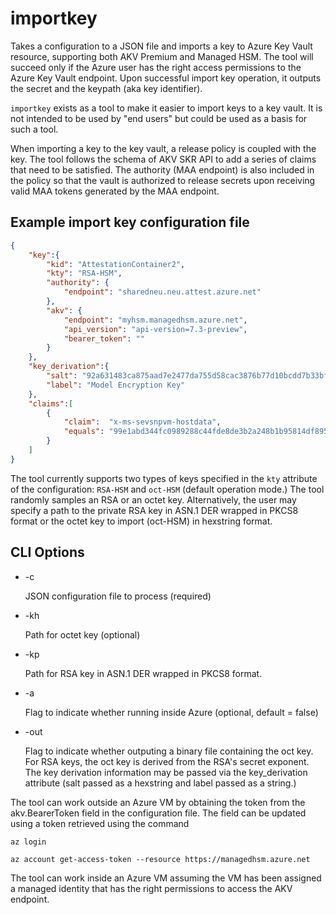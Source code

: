 # importkey

Takes a configuration to a JSON file and imports a key to Azure Key Vault resource, supporting both AKV Premium and Managed HSM. The tool will succeed only if the Azure user has the right access permissions to the Azure Key Vault endpoint. Upon successful import key operation, it outputs the secret and the keypath (aka key identifier).

`importkey` exists as a tool to make it easier to import keys to a key vault. It is not intended to be used by "end users" but could be used as a basis for such a tool.

When importing a key to the key vault, a release policy is coupled with the key. The tool follows the schema of AKV SKR API to add a series of claims that need to be satisfied. The authority (MAA endpoint) is also included in the policy so that the vault is authorized to release secrets upon receiving valid MAA tokens generated by the MAA endpoint.

## Example import key configuration file

```json
{
    "key":{
        "kid": "AttestationContainer2",
        "kty": "RSA-HSM",
        "authority": {
            "endpoint": "sharedneu.neu.attest.azure.net"
        },
        "akv": {
            "endpoint": "myhsm.managedhsm.azure.net",
            "api_version": "api-version=7.3-preview",
            "bearer_token": ""
        }
    },
    "key_derivation":{
        "salt": "92a631483ca875aad7e2477da755d58cac3876b77d10bcdd7b33bfa11e7d8b8e",
        "label": "Model Encryption Key"
    },
    "claims":[
        {
            "claim":  "x-ms-sevsnpvm-hostdata",
            "equals": "99e1abd344fc0989288c44fde8de3b2a248b1b95814df8955d0c305a7db46680"
        }
    ]
}
```

The tool currently supports two types of keys specified in the `kty` attribute of the configuration: `RSA-HSM` and `oct-HSM` (default operation mode.) The tool randomly samples an RSA or an octet key. Alternatively, the user may specify a path to the private RSA key in ASN.1 DER wrapped in PKCS8 format or the octet key to import (oct-HSM) in hexstring format.

## CLI Options

- -c

    JSON configuration file to process (required)

- -kh

    Path for octet key (optional)

- -kp

    Path for RSA key in ASN.1 DER wrapped in PKCS8 format.

- -a

    Flag to indicate whether running inside Azure (optional, default = false)

- -out

    Flag to indicate whether outputing a binary file containing the oct key.
    For RSA keys, the oct key is derived from the RSA's secret exponent.
    The key derivation information may be passed via the key_derivation
    attribute (salt passed as a hexstring and label passed as a string.)

The tool can work outside an Azure VM by obtaining the token from the akv.BearerToken field in the configuration file. The field can be updated using a token retrieved using the command

`az login`

`az account get-access-token --resource https://managedhsm.azure.net`

The tool can work inside an Azure VM assuming the VM has been assigned a managed identity that has the right permissions to access the AKV endpoint.
